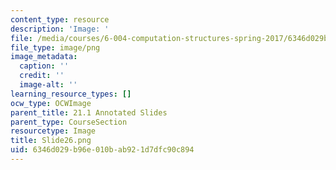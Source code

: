 ```yaml
---
content_type: resource
description: 'Image: '
file: /media/courses/6-004-computation-structures-spring-2017/6346d029b96e010bab921d7dfc90c894_Slide26.png
file_type: image/png
image_metadata:
  caption: ''
  credit: ''
  image-alt: ''
learning_resource_types: []
ocw_type: OCWImage
parent_title: 21.1 Annotated Slides
parent_type: CourseSection
resourcetype: Image
title: Slide26.png
uid: 6346d029-b96e-010b-ab92-1d7dfc90c894
---
```

